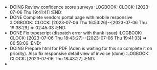 - DOING Review confidence score surveys
  :LOGBOOK:
  CLOCK: [2023-07-06 Thu 19:41:41]
  :END:
- DONE Complete vendors portal page with mobile responsive
  :LOGBOOK:
  CLOCK: [2023-07-06 Thu 16:53:26]--[2023-07-06 Thu 19:38:29] =>  02:45:03
  :END:
- DONE Fix typescript (dispatch error with thunk issue)
  :LOGBOOK:
  CLOCK: [2023-07-06 Thu 18:43:27]--[2023-07-06 Thu 19:41:33] =>  00:58:06
  :END:
- DOING Prepare html for PDF  (Aden is waiting for this so complete it on priority). Also fix responsive detail view of invoice (done)
  :LOGBOOK:
  CLOCK: [2023-07-06 Thu 18:43:27]
  :END:
-